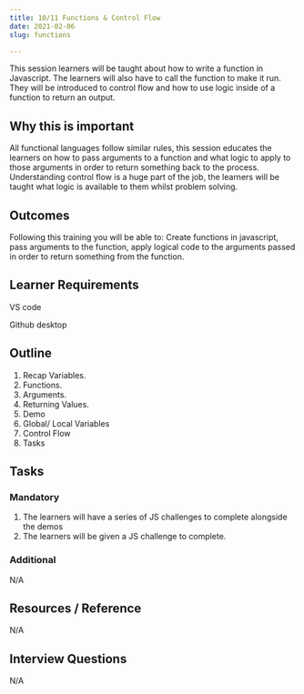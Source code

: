 ```yaml
---
title: 10/11 Functions & Control Flow
date: 2021-02-06
slug: functions

---
```

This session learners will be taught about how to write a function in Javascript. The learners will also have to call the function to make it run. They will be introduced to control flow and how to use logic inside of a function to return an output.

## **Why this is important**

All functional languages follow similar rules, this session educates the learners on how to pass arguments to a function and what logic to apply to those arguments in order to return something back to the process. Understanding control flow is a huge part of the job, the learners will be taught what logic is available to them whilst problem solving.

## **Outcomes**

Following this training you will be able to: Create functions in javascript, pass arguments to the function, apply logical code to the arguments passed in order to return something from the function.

## **Learner Requirements**

VS code

Github desktop

## **Outline**

1. Recap Variables.
2. Functions.
3. Arguments.
4. Returning Values.
5. Demo
6. Global/ Local Variables
7. Control Flow
8. Tasks

## **Tasks**

### **Mandatory**

1. The learners will have a series of JS challenges to complete alongside the demos
2. The learners will be given a JS challenge to complete.

### **Additional**

N/A

## **Resources / Reference**

N/A

## **Interview Questions**

N/A